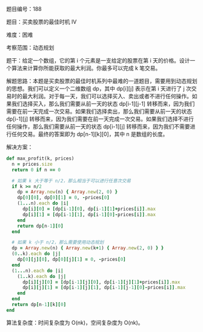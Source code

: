 题目编号：188

题目：买卖股票的最佳时机 IV

难度：困难

考察范围：动态规划

题干：给定一个数组，它的第 i 个元素是一支给定的股票在第 i 天的价格。设计一个算法来计算你所能获取的最大利润。你最多可以完成 k 笔交易。

解题思路：本题是买卖股票的最佳时机系列中最难的一道题目，需要用到动态规划的思想。我们可以定义一个二维数组 dp，其中 dp[i][j] 表示在第 i 天进行了 j 次交易时的最大利润。对于每一天，我们可以选择买入、卖出或者不进行任何操作。如果我们选择买入，那么我们需要从前一天的状态 dp[i-1][j-1] 转移而来，因为我们需要在前一天完成一次交易。如果我们选择卖出，那么我们需要从前一天的状态 dp[i-1][j] 转移而来，因为我们需要在前一天完成一次交易。如果我们选择不进行任何操作，那么我们需要从前一天的状态 dp[i-1][j] 转移而来，因为我们不需要进行任何交易。最终的答案即为 dp[n-1][k][0]，其中 n 是数组的长度。

解决方案：

```ruby
def max_profit(k, prices)
  n = prices.size
  return 0 if n == 0

  # 如果 k 大于等于 n/2，那么相当于可以进行任意次交易
  if k >= n/2
    dp = Array.new(n) { Array.new(2, 0) }
    dp[0][0], dp[0][1] = 0, -prices[0]
    (1...n).each do |i|
      dp[i][0] = [dp[i-1][0], dp[i-1][1]+prices[i]].max
      dp[i][1] = [dp[i-1][1], dp[i-1][0]-prices[i]].max
    end
    return dp[n-1][0]
  end

  # 如果 k 小于 n/2，那么需要使用动态规划
  dp = Array.new(n) { Array.new(k+1) { Array.new(2, 0) } }
  (0..k).each do |j|
    dp[0][j][0], dp[0][j][1] = 0, -prices[0]
  end
  (1...n).each do |i|
    (1..k).each do |j|
      dp[i][j][0] = [dp[i-1][j][0], dp[i-1][j][1]+prices[i]].max
      dp[i][j][1] = [dp[i-1][j][1], dp[i-1][j-1][0]-prices[i]].max
    end
  end
  return dp[n-1][k][0]
end
```

算法复杂度：时间复杂度为 O(nk)，空间复杂度为 O(nk)。